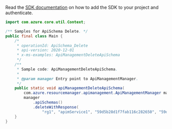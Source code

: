 Read the [SDK documentation](https://github.com/Azure/azure-sdk-for-java/blob/azure-resourcemanager-apimanagement_1.0.0-beta.2/sdk/apimanagement/azure-resourcemanager-apimanagement/README.md) on how to add the SDK to your project and authenticate.

```java
import com.azure.core.util.Context;

/** Samples for ApiSchema Delete. */
public final class Main {
    /*
     * operationId: ApiSchema_Delete
     * api-version: 2020-12-01
     * x-ms-examples: ApiManagementDeleteApiSchema
     */
    /**
     * Sample code: ApiManagementDeleteApiSchema.
     *
     * @param manager Entry point to ApiManagementManager.
     */
    public static void apiManagementDeleteApiSchema(
        com.azure.resourcemanager.apimanagement.ApiManagementManager manager) {
        manager
            .apiSchemas()
            .deleteWithResponse(
                "rg1", "apimService1", "59d5b28d1f7fab116c282650", "59d5b28e1f7fab116402044e", "*", null, Context.NONE);
    }
}
```
